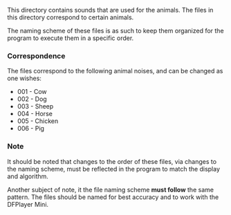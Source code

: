 This directory contains sounds that are used for the animals. The files in this directory correspond to certain animals.

The naming scheme of these files is as such to keep them organized for the program to execute them in a specific order.

### Correspondence
The files correspond to the following animal noises, and can be changed as one wishes:
- 001 - Cow
- 002 - Dog
- 003 - Sheep
- 004 - Horse
- 005 - Chicken
- 006 - Pig

### Note
It should be noted that changes to the order of these files, via changes to the naming scheme, must be reflected in the program to match the display and algorithm.

Another subject of note, it the file naming scheme **must follow** the same pattern. The files should be named for best accuracy and to work with the DFPlayer Mini.